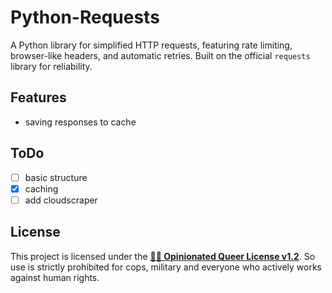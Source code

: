 # Python-Requests

A Python library for simplified HTTP requests, featuring rate limiting, browser-like headers, and automatic retries. Built on the official `requests` library for reliability.

## Features

- saving responses to cache

## ToDo

- [ ] basic structure
- [x] caching
- [ ] add cloudscraper

## License

This project is licensed under the [**🏳️‍🌈 Opinionated Queer License v1.2**](https://oql.avris.it/license). So use is strictly prohibited for cops, military and everyone who actively works against human rights.
